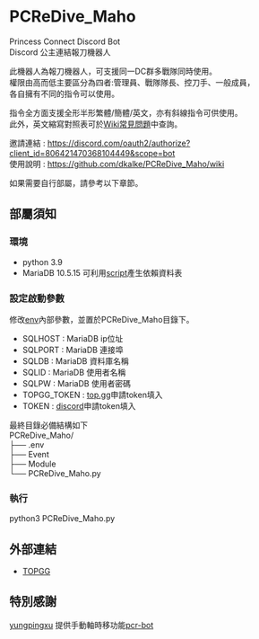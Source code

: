 # PCReDive_Maho
Princess Connect Discord Bot  
Discord 公主連結報刀機器人   
  
此機器人為報刀機器人，可支援同一DC群多戰隊同時使用。  
權限由高而低主要區分為四者:管理員、戰隊隊長、控刀手、一般成員，  
各自擁有不同的指令可以使用。  
  
指令全方面支援全形半形繁體/簡體/英文，亦有斜線指令可供使用。  
此外，英文縮寫對照表可於[Wiki常見問題](https://github.com/dkalke/PCReDive_Maho/wiki/5.-%E5%B8%B8%E8%A6%8B%E5%95%8F%E9%A1%8C)中查詢。

邀請連結 : https://discord.com/oauth2/authorize?client_id=806421470368104449&scope=bot  
使用說明 : https://github.com/dkalke/PCReDive_Maho/wiki  

如果需要自行部屬，請參考以下章節。

## 部屬須知
### 環境
- python 3.9
- MariaDB 10.5.15
可利用[script](https://github.com/dkalke/PCReDive_Maho/blob/master/PCReDive_Maho/init-files/priceseDB.sql)產生依賴資料表

### 設定啟動參數
修改[env](https://github.com/dkalke/PCReDive_Maho/blob/master/PCReDive_Maho/init-files/.env)內部參數，並置於PCReDive_Maho目錄下。
- SQLHOST : MariaDB ip位址
- SQLPORT : MariaDB 連接埠
- SQLDB : MariaDB 資料庫名稱
- SQLID : MariaDB 使用者名稱
- SQLPW : MariaDB 使用者密碼
- TOPGG_TOKEN : [top.gg](https://top.gg/)申請token填入
- TOKEN : [discord](https://discord.com/developers/applications)申請token填入

最終目錄必備結構如下  
PCReDive_Maho/  
├── .env   
├── Event  
├── Module  
└── PCReDive_Maho.py  

### 執行
python3 PCReDive_Maho.py  

## 外部連結
- [TOPGG](https://top.gg/bot/806421470368104449)

## 特別感謝
[yungpingxu](https://github.com/YungPingXu) 提供手動軸時移功能[pcr-bot](https://github.com/YungPingXu/pcr-bot)
